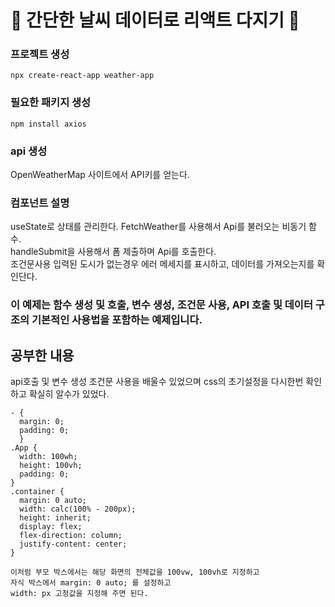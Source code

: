 # 🧷 간단한 날씨 데이터로 리액트 다지기 🧷

### 프로젝트 생성

`npx create-react-app weather-app`

### 필요한 패키지 생성

`npm install axios`

### api 생성

OpenWeatherMap 사이트에서 API키를 얻는다.

### 컴포넌트 설명

useState로 상태를 관리한다.
FetchWeather를 사용해서 Api를 불러오는 비동기 함수.  
handleSubmit을 사용해서 폼 제출하며 Api를 호출한다.  
조건문사용 입력된 도시가 없는경우 에러 메세지를 표시하고, 데이터를 가져오는지를 확인단다.

### 이 예제는 함수 생성 및 호출, 변수 생성, 조건문 사용, API 호출 및 데이터 구조의 기본적인 사용법을 포함하는 예제입니다.

## 공부한 내용

api호출 및 변수 생성 조건문 사용을 배울수 있었으며
css의 초기설정을 다시한번 확인 하고 확실히 알수가 있었다.

```
- {
  margin: 0;
  padding: 0;
  }
.App {
  width: 100wh;
  height: 100vh;
  padding: 0;
}
.container {
  margin: 0 auto;
  width: calc(100% - 200px);
  height: inherit;
  display: flex;
  flex-direction: column;
  justify-content: center;
}

이처럼 부모 박스에서는 해당 화면의 전체값을 100vw, 100vh로 지정하고
자식 박스에서 margin: 0 auto; 를 설정하고
width: px 고정값을 지정해 주면 된다.
```
